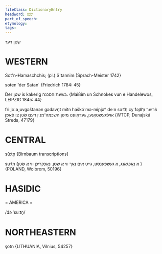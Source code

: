 ```yaml
---
fileClass: DictionaryEntry
headword: שׂטן
part_of_speech: 
etymology: 
tags: 
---
```

שׂטן
דער

WESTERN
========

Sot'n-Hamaschchis; (pl.) S'tannim {Sprach-Meister 1742}

soten 'der Satan' {Friedrich 1784: 45}

Der שטן is kakerig בשעת הסכנה.
{Maißim un Schnokes vun e Handelewos, LEIPZIG 1845: 44}

friˑjα a˯uvgəštanən gədavn̩t mitn haškóˑmə-miɲjəⁿ deˑn soˑt͡n̩ cy fɔp͡m̩ פֿריִער אויפֿגעשטאַנען, געדאַוונט מיטן השכּמה־מנין דעם שׂטן צו פֿאָפּן {WTCP, Dunajská Streda, 47179}

CENTRAL
========

sů:tn̥ {Birnbaum transcriptions}

suˑtn {אַ נאָכגאַנג, אַ געשפּענסט, גייט אים נאָך ווי אַ שׂטן, נאָכקריכן ווי אַ שׂטן } {POLAND, Wolbrom, 50196}

HASIDIC
=======
= AMERICA = 

/də ˈsuːtn̩/

NORTHEASTERN
==============

ᶊotn {LITHUANIA, Vilnius, 54257}